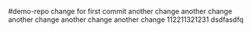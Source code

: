 #demo-repo
change for first commit
another change
another change
another change
another change
another change
112211321231
dsdfasdfq
